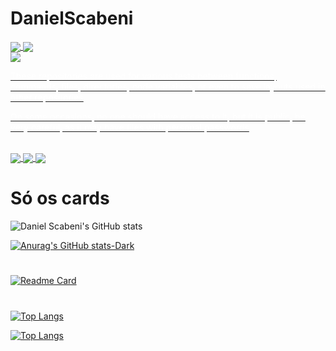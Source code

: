 # DanielScabeni

<a href="https://github.com/DanielScabeni">
  <img align="center" src="https://github-readme-stats.vercel.app/api?username=DanielScabeni&show_icons=true&card_width=200&theme=chartreuse-dark" />
</a>
<a href="https://github.com/DanielScabeni">
  <img align="center" src="https://github-readme-stats.vercel.app/api?username=DanielScabeni&show_icons=true&card_width=200&theme=dark#gh-dark-mode-only" />
</a>

<br>

<a href="https://github.com/DanielScabeni/Random-Things">
  <img align="center" src="https://github-readme-stats.vercel.app/api/pin/?username=DanielScabeni&repo=Random-Things" />
</a>
<a href="https://github.com/DanielScabeni/Random-Things">
  <p style="color: white;">These repositories are used for various tests between functions, commands, files, directories, code variables, or even to save layouts used in other repositories</p>
  <p style="color: white;">On some occasions, no one should have access to it, but it is public, be very careful, as it may have files with personal passwords</p>
</a>

<br>

<a href="https://github.com/DanielScabeni">
  <img align="center" src="https://github-readme-stats.vercel.app/api/top-langs/?username=DanielScabeni&layout=donut-vertical" />
</a>
<a href="https://github.com/DanielScabeni">
  <img align="center" src="https://github-readme-stats.vercel.app/api/top-langs/?username=DanielScabeni&langs_count=8)](https://github.com/DanielScabeni" />
</a>
<a href="https://github.com/DanielScabeni">
  <img align="center" src="https://github-readme-stats.vercel.app/api/top-langs/?username=DanielScabeni&layout=pie" />
</a>

# Só os cards


![Daniel Scabeni's GitHub stats](https://github-readme-stats.vercel.app/api?username=DanielScabeni&show_icons=true&theme=chartreuse-dark)


[![Anurag's GitHub stats-Dark](https://github-readme-stats.vercel.app/api?username=DanielScabeni&show_icons=true&theme=dark#gh-dark-mode-only)](https://github.com/DanielScabeni)

#

[![Readme Card](https://github-readme-stats.vercel.app/api/pin/?username=DanielScabeni&repo=Random-Things)](https://github.com/DanielScabeni/Random-Things)

#

[![Top Langs](https://github-readme-stats.vercel.app/api/top-langs/?username=DanielScabeni&layout=donut-vertical)](https://github.com/DanielScabeni)

[![Top Langs](https://github-readme-stats.vercel.app/api/top-langs/?username=DanielScabeni&langs_count=8)](https://github.com/DanielScabeni)

